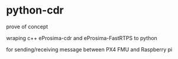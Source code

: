 # python-cdr

prove of concept

wraping c++ eProsima-cdr and eProsima-FastRTPS to python

for sending/receiving message between PX4 FMU and Raspberry pi
